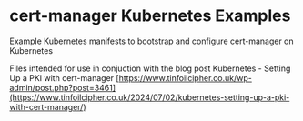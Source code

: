 # cert-manager Kubernetes Examples

Example Kubernetes manifests to bootstrap and configure cert-manager on Kubernetes

Files intended for use in conjuction with the blog post Kubernetes - Setting Up a PKI with cert-manager [https://www.tinfoilcipher.co.uk/wp-admin/post.php?post=3461](https://www.tinfoilcipher.co.uk/2024/07/02/kubernetes-setting-up-a-pki-with-cert-manager/)
